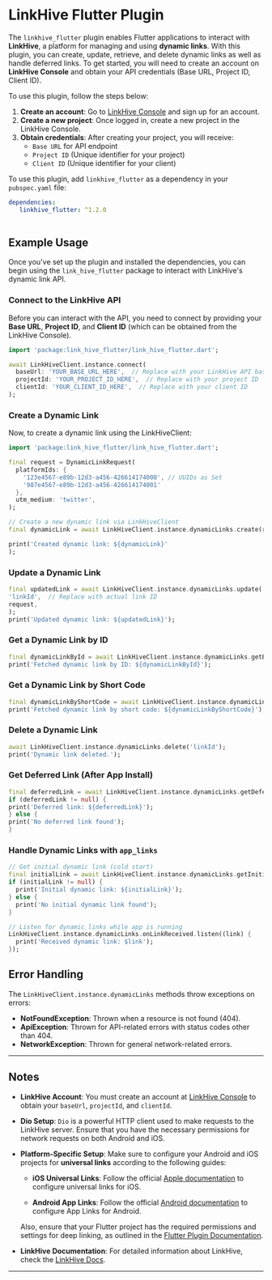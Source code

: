 # LinkHive Flutter Plugin

The `linkhive_flutter` plugin enables Flutter applications to interact with **LinkHive**, a platform for managing and using **dynamic links**. With this plugin, you can create, update, retrieve, and delete dynamic links as well as handle deferred links. To get started, you will need to create an account on **LinkHive Console** and obtain your API credentials (Base URL, Project ID, Client ID).

To use this plugin, follow the steps below:
1. **Create an account**: Go to [LinkHive Console](https://linkhive.tech) and sign up for an account.
2. **Create a new project**: Once logged in, create a new project in the LinkHive Console.
3. **Obtain credentials**: After creating your project, you will receive:
    - `Base URL` for API endpoint
    - `Project ID` (Unique identifier for your project)
    - `Client ID` (Unique identifier for your client)

To use this plugin, add `linkhive_flutter` as a dependency in your `pubspec.yaml` file:
```yaml
dependencies:
   linkhive_flutter: ^1.2.0
  
```
## Example Usage

Once you've set up the plugin and installed the dependencies, you can begin using the `link_hive_flutter` package to interact with LinkHive's dynamic link API.

### Connect to the LinkHive API

Before you can interact with the API, you need to connect by providing your **Base URL**, **Project ID**, and **Client ID** (which can be obtained from the LinkHive Console).

```dart
import 'package:link_hive_flutter/link_hive_flutter.dart';

await LinkHiveClient.instance.connect(
  baseUrl: 'YOUR_BASE_URL_HERE',  // Replace with your LinkHive API base URL
  projectId: 'YOUR_PROJECT_ID_HERE',  // Replace with your project ID
  clientId: 'YOUR_CLIENT_ID_HERE',  // Replace with your client ID
);
```
### Create a Dynamic Link
Now, to create a dynamic link using the LinkHiveClient:
```dart
import 'package:link_hive_flutter/link_hive_flutter.dart';

final request = DynamicLinkRequest(
  platformIds: {
    '123e4567-e89b-12d3-a456-426614174000', // UUIDs as Set
    '987e4567-e89b-12d3-a456-426614174001'
  },
  utm_medium: 'twitter',
);

// Create a new dynamic link via LinkHiveClient
final dynamicLink = await LinkHiveClient.instance.dynamicLinks.create(request);

print('Created dynamic link: ${dynamicLink}'
);
```
### Update a Dynamic Link

```dart
final updatedLink = await LinkHiveClient.instance.dynamicLinks.update(
'linkId',  // Replace with actual link ID
request,
);
print('Updated dynamic link: ${updatedLink}');
```

### Get a Dynamic Link by ID
```dart
final dynamicLinkById = await LinkHiveClient.instance.dynamicLinks.getById('linkId');
print('Fetched dynamic link by ID: ${dynamicLinkById}');
```

### Get a Dynamic Link by Short Code
```dart
final dynamicLinkByShortCode = await LinkHiveClient.instance.dynamicLinks.getByShortCode('shortCode');
print('Fetched dynamic link by short code: ${dynamicLinkByShortCode}');
```

### Delete a Dynamic Link
```dart
await LinkHiveClient.instance.dynamicLinks.delete('linkId');
print('Dynamic link deleted.');
```

### Get Deferred Link (After App Install)
```dart
final deferredLink = await LinkHiveClient.instance.dynamicLinks.getDeferredLink();
if (deferredLink != null) {
print('Deferred link: ${deferredLink}');
} else {
print('No deferred link found');
}
```

### Handle Dynamic Links with `app_links`

```dart
// Get initial dynamic link (cold start)
final initialLink = await LinkHiveClient.instance.dynamicLinks.getInitialLink();
if (initialLink != null) {
  print('Initial dynamic link: ${initialLink}');
} else {
  print('No initial dynamic link found');
}

// Listen for dynamic links while app is running
LinkHiveClient.instance.dynamicLinks.onLinkReceived.listen((link) {
  print('Received dynamic link: $link');
});
```

## Error Handling

The `LinkHiveClient.instance.dynamicLinks` methods throw exceptions on errors:

- **NotFoundException**: Thrown when a resource is not found (404).
- **ApiException**: Thrown for API-related errors with status codes other than 404.
- **NetworkException**: Thrown for general network-related errors.

---

## Notes

- **LinkHive Account**: You must create an account at [LinkHive Console](https://linkhive.tech) to obtain your `baseUrl`, `projectId`, and `clientId`.

- **Dio Setup**: `Dio` is a powerful HTTP client used to make requests to the LinkHive server. Ensure that you have the necessary permissions for network requests on both Android and iOS.

- **Platform-Specific Setup**: Make sure to configure your Android and iOS projects for **universal links** according to the following guides:

   - **iOS Universal Links**: Follow the official [Apple documentation](https://developer.apple.com/documentation/xcode/setting-up-universal-links) to configure universal links for iOS.

   - **Android App Links**: Follow the official [Android documentation](https://developer.android.com/training/app-links) to configure App Links for Android.

  Also, ensure that your Flutter project has the required permissions and settings for deep linking, as outlined in the [Flutter Plugin Documentation](https://flutter.dev/docs/get-started/install).

- **LinkHive Documentation**: For detailed information about LinkHive, check the [LinkHive Docs](https://linkhive-docs.vercel.app/docs/intro).

---





